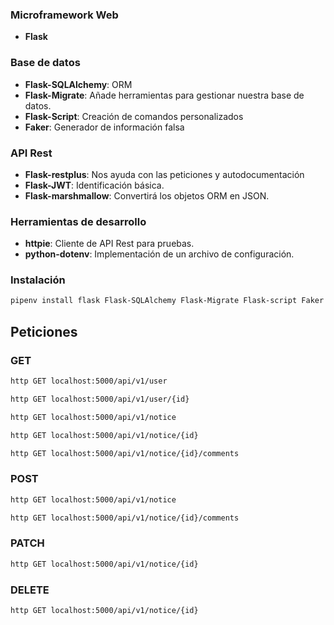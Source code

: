 ### Microframework Web

- **Flask**

### Base de datos

- **Flask-SQLAlchemy**: ORM
- **Flask-Migrate**: Añade herramientas para gestionar nuestra base de datos.
- **Flask-Script**: Creación de comandos personalizados
- **Faker**: Generador de información falsa

### API Rest

- **Flask-restplus**: Nos ayuda con las peticiones y autodocumentación
- **Flask-JWT**: Identificación básica.
- **Flask-marshmallow**: Convertirá los objetos ORM en JSON.

### Herramientas de desarrollo

- **httpie**: Cliente de API Rest para pruebas.
- **python-dotenv**: Implementación de un archivo de configuración.

### Instalación

```bash
pipenv install flask Flask-SQLAlchemy Flask-Migrate Flask-script Faker 
```


## Peticiones

### GET

```bash
http GET localhost:5000/api/v1/user
```

```bash
http GET localhost:5000/api/v1/user/{id}
```

```bash
http GET localhost:5000/api/v1/notice
```

```bash
http GET localhost:5000/api/v1/notice/{id}
```

```bash
http GET localhost:5000/api/v1/notice/{id}/comments
```

### POST

```bash
http GET localhost:5000/api/v1/notice
```

```bash
http GET localhost:5000/api/v1/notice/{id}/comments
```

### PATCH

```bash
http GET localhost:5000/api/v1/notice/{id}
```

### DELETE

```bash
http GET localhost:5000/api/v1/notice/{id}
```
